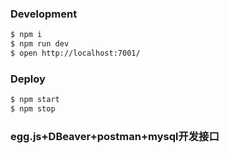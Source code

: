 ### Development

```bash
$ npm i
$ npm run dev
$ open http://localhost:7001/
```

### Deploy

```bash
$ npm start
$ npm stop
```

### egg.js+DBeaver+postman+mysql开发接口
